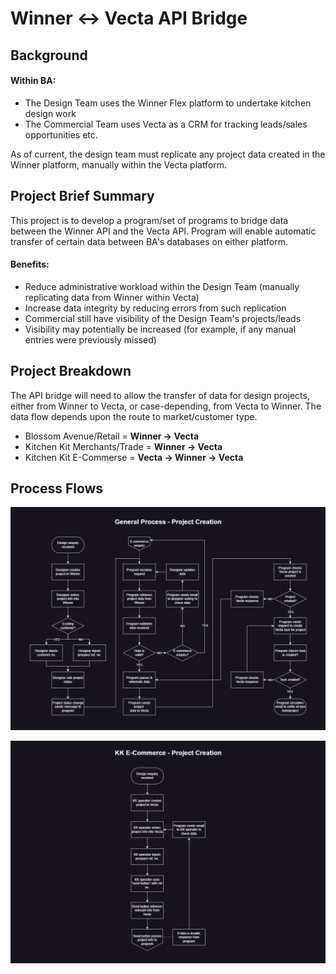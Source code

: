 # Winner <-> Vecta API Bridge

## Background

#### Within BA:
- The Design Team uses the Winner Flex platform to undertake kitchen design work
- The Commercial Team uses Vecta as a CRM for tracking leads/sales opportunities etc.

As of current, the design team must replicate any project data created in the Winner platform, manually within the Vecta platform.

## Project Brief Summary
This project is to develop a program/set of programs to bridge data between the Winner API and the Vecta API. Program will enable automatic transfer of certain data between BA's databases on either platform.

#### Benefits:
- Reduce administrative workload within the Design Team (manually replicating data from Winner within Vecta)
- Increase data integrity by reducing errors from such replication
- Commercial still have visibility of the Design Team's projects/leads
- Visibility may potentially be increased (for example, if any manual entries were previously missed)

## Project Breakdown
The API bridge will need to allow the transfer of data for design projects, either from Winner to Vecta, or case-depending, from Vecta to Winner. The data flow depends upon the route to market/customer type.

- Blossom Avenue/Retail =  <b>Winner -> Vecta</b>
- Kitchen Kit Merchants/Trade = <b>Winner -> Vecta</b>
- Kitchen Kit E-Commerse = <b>Vecta -> Winner -> Vecta</b>

## Process Flows

![general process](flow-diagrams/project-creation-general-process.png "General Process")

![e-commerce process](flow-diagrams/project-creation-e-commerce.png "E-Commerce Process")
